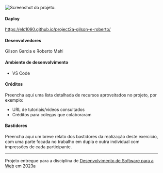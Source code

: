 ![Screenshot do projeto](https://mdswanson.com/static/chops-ux-step-4.png "Screenshot do projeto").


#### Daploy

https://elc1090.github.io/project2a-gilson-e-roberto/


#### Desenvolvedores

Gilson Garcia e Roberto Mahl


#### Ambiente de desenvolvimento
- VS Code

#### Créditos

Preencha aqui uma lista detalhada de recursos aproveitados no projeto, por exemplo:
- URL de tutoriais/vídeos consultados
- Créditos para colegas que colaboraram


#### Bastidores


Preencha aqui um breve relato dos bastidores da realização deste exercício, com uma parte focada no trabalho em dupla e outra individual com impressões de cada participante.



---
Projeto entregue para a disciplina de [Desenvolvimento de Software para a Web](http://github.com/andreainfufsm/elc1090-2023a) em 2023a
